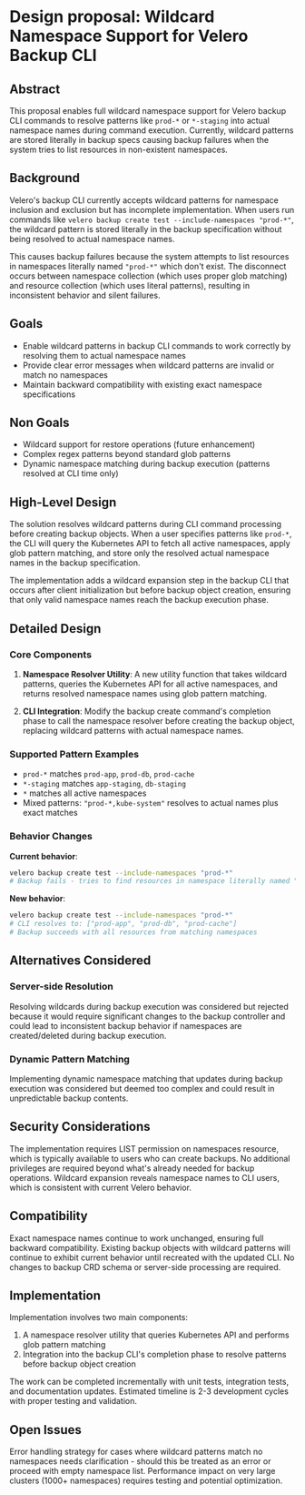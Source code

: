 # Design proposal: Wildcard Namespace Support for Velero Backup CLI

## Abstract

This proposal enables full wildcard namespace support for Velero backup CLI commands to resolve patterns like `prod-*` or `*-staging` into actual namespace names during command execution.
Currently, wildcard patterns are stored literally in backup specs causing backup failures when the system tries to list resources in non-existent namespaces.

## Background

Velero's backup CLI currently accepts wildcard patterns for namespace inclusion and exclusion but has incomplete implementation.
When users run commands like `velero backup create test --include-namespaces "prod-*"`, the wildcard pattern is stored literally in the backup specification without being resolved to actual namespace names.

This causes backup failures because the system attempts to list resources in namespaces literally named `"prod-*"` which don't exist.
The disconnect occurs between namespace collection (which uses proper glob matching) and resource collection (which uses literal patterns), resulting in inconsistent behavior and silent failures.

## Goals

- Enable wildcard patterns in backup CLI commands to work correctly by resolving them to actual namespace names
- Provide clear error messages when wildcard patterns are invalid or match no namespaces
- Maintain backward compatibility with existing exact namespace specifications

## Non Goals

- Wildcard support for restore operations (future enhancement)
- Complex regex patterns beyond standard glob patterns
- Dynamic namespace matching during backup execution (patterns resolved at CLI time only)

## High-Level Design

The solution resolves wildcard patterns during CLI command processing before creating backup objects.
When a user specifies patterns like `prod-*`, the CLI will query the Kubernetes API to fetch all active namespaces, apply glob pattern matching, and store only the resolved actual namespace names in the backup specification.

The implementation adds a wildcard expansion step in the backup CLI that occurs after client initialization but before backup object creation, ensuring that only valid namespace names reach the backup execution phase.

## Detailed Design

### Core Components

1. **Namespace Resolver Utility**: A new utility function that takes wildcard patterns, queries the Kubernetes API for all active namespaces, and returns resolved namespace names using glob pattern matching.

2. **CLI Integration**: Modify the backup create command's completion phase to call the namespace resolver before creating the backup object, replacing wildcard patterns with actual namespace names.

### Supported Pattern Examples

- `prod-*` matches `prod-app`, `prod-db`, `prod-cache`
- `*-staging` matches `app-staging`, `db-staging`  
- `*` matches all active namespaces
- Mixed patterns: `"prod-*,kube-system"` resolves to actual names plus exact matches

### Behavior Changes

**Current behavior**:
```bash
velero backup create test --include-namespaces "prod-*"
# Backup fails - tries to find resources in namespace literally named "prod-*"
```

**New behavior**:
```bash
velero backup create test --include-namespaces "prod-*"
# CLI resolves to: ["prod-app", "prod-db", "prod-cache"]
# Backup succeeds with all resources from matching namespaces
```

## Alternatives Considered

### Server-side Resolution
Resolving wildcards during backup execution was considered but rejected because it would require significant changes to the backup controller and could lead to inconsistent backup behavior if namespaces are created/deleted during backup execution.

### Dynamic Pattern Matching
Implementing dynamic namespace matching that updates during backup execution was considered but deemed too complex and could result in unpredictable backup contents.

## Security Considerations

The implementation requires LIST permission on namespaces resource, which is typically available to users who can create backups.
No additional privileges are required beyond what's already needed for backup operations.
Wildcard expansion reveals namespace names to CLI users, which is consistent with current Velero behavior.

## Compatibility

Exact namespace names continue to work unchanged, ensuring full backward compatibility.
Existing backup objects with wildcard patterns will continue to exhibit current behavior until recreated with the updated CLI.
No changes to backup CRD schema or server-side processing are required.

## Implementation

Implementation involves two main components:
1. A namespace resolver utility that queries Kubernetes API and performs glob pattern matching
2. Integration into the backup CLI's completion phase to resolve patterns before backup object creation

The work can be completed incrementally with unit tests, integration tests, and documentation updates.
Estimated timeline is 2-3 development cycles with proper testing and validation.

## Open Issues

Error handling strategy for cases where wildcard patterns match no namespaces needs clarification - should this be treated as an error or proceed with empty namespace list.
Performance impact on very large clusters (1000+ namespaces) requires testing and potential optimization. 